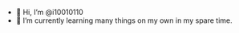 - 👋 Hi, I’m @i10010110
- 🌱 I’m currently learning many things on my own in my spare
     time. 


<!---
i10010110/i10010110 is a ✨ special ✨ repository because its `README.md` (this file) appears on your GitHub profile.
You can click the Preview link to take a look at your changes.
--->
